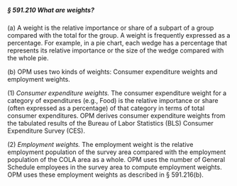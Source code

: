 ##### § 591.210 What are weights? #####

(a) A weight is the relative importance or share of a subpart of a group compared with the total for the group. A weight is frequently expressed as a percentage. For example, in a pie chart, each wedge has a percentage that represents its relative importance or the size of the wedge compared with the whole pie.

(b) OPM uses two kinds of weights: Consumer expenditure weights and employment weights.

(1) *Consumer expenditure weights.* The consumer expenditure weight for a category of expenditures (e.g., Food) is the relative importance or share (often expressed as a percentage) of that category in terms of total consumer expenditures. OPM derives consumer expenditure weights from the tabulated results of the Bureau of Labor Statistics (BLS) Consumer Expenditure Survey (CES).

(2) *Employment weights.* The employment weight is the relative employment population of the survey area compared with the employment population of the COLA area as a whole. OPM uses the number of General Schedule employees in the survey area to compute employment weights. OPM uses these employment weights as described in § 591.216(b).